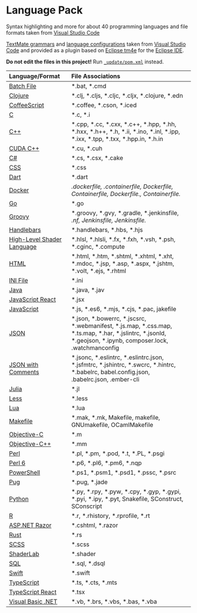 # Language Pack
Syntax highlighting and more for about 40 programming languages and file formats taken from [Visual Studio Code](https://github.com/microsoft/vscode/tree/main/extensions)

[TextMate grammars](https://en.wikipedia.org/wiki/TextMate#Language_Grammars) and
[language configurations](https://code.visualstudio.com/api/language-extensions/language-configuration-guide)
taken from [Visual Studio Code](https://github.com/microsoft/vscode/tree/main/extensions) and
provided as a plugin based on [Eclipse tm4e](https://github.com/eclipse/tm4e)
for the [Eclipse IDE](https://eclipseide.org).

**Do not edit the files in this project!** Run [`_update/pom.xml`](_update/pom.xml) instead.

| Language/Format | File Associations |
|:--------------- |:----------------- |
| [Batch File](https://en.wikipedia.org/wiki/Batch%20file) | *.bat, *.cmd |
| [Clojure](https://en.wikipedia.org/wiki/Clojure) | *.clj, *.cljs, *.cljc, *.cljx, *.clojure, *.edn |
| [CoffeeScript](https://en.wikipedia.org/wiki/CoffeeScript) | *.coffee, *.cson, *.iced |
| [C](https://en.wikipedia.org/wiki/C%20%28programming%20language%29) | *.c, *.i |
| [C++](https://en.wikipedia.org/wiki/C++) | *.cpp, *.cc, *.cxx, *.c++, *.hpp, *.hh, *.hxx, *.h++, *.h, *.ii, *.ino, *.inl, *.ipp, *.ixx, *.tpp, *.txx, *.hpp.in, *.h.in |
| [CUDA C++](https://en.wikipedia.org/wiki/CUDA) | *.cu, *.cuh |
| [C#](https://en.wikipedia.org/wiki/C%20Sharp%20%28programming%20language%29) | *.cs, *.csx, *.cake |
| [CSS](https://en.wikipedia.org/wiki/CSS) | *.css |
| [Dart](https://en.wikipedia.org/wiki/Dart%20%28programming%20language%29) | *.dart |
| [Docker](https://en.wikipedia.org/wiki/Docker%20%28software%29) | *.dockerfile, *.containerfile, Dockerfile, Containerfile, Dockerfile.*, Containerfile.* |
| [Go](https://en.wikipedia.org/wiki/Go%20%28programming%20language%29) | *.go |
| [Groovy](https://en.wikipedia.org/wiki/Apache%20Groovy) | *.groovy, *.gvy, *.gradle, *.jenkinsfile, *.nf, Jenkinsfile, Jenkinsfile.* |
| [Handlebars](https://handlebarsjs.com/) | *.handlebars, *.hbs, *.hjs |
| [High-Level Shader Language](https://en.wikipedia.org/wiki/High-Level%20Shader%20Language) | *.hlsl, *.hlsli, *.fx, *.fxh, *.vsh, *.psh, *.cginc, *.compute |
| [HTML](https://en.wikipedia.org/wiki/HTML) | *.html, *.htm, *.shtml, *.xhtml, *.xht, *.mdoc, *.jsp, *.asp, *.aspx, *.jshtm, *.volt, *.ejs, *.rhtml |
| [INI File](https://en.wikipedia.org/wiki/INI%20file) | *.ini |
| [Java](https://en.wikipedia.org/wiki/Java%20%28programming%20language%29) | *.java, *.jav |
| [JavaScript React](https://en.wikipedia.org/wiki/React%20%28JavaScript%20library%29) | *.jsx |
| [JavaScript](https://en.wikipedia.org/wiki/JavaScript) | *.js, *.es6, *.mjs, *.cjs, *.pac, jakefile |
| [JSON](https://en.wikipedia.org/wiki/JSON) | *.json, *.bowerrc, *.jscsrc, *.webmanifest, *.js.map, *.css.map, *.ts.map, *.har, *.jslintrc, *.jsonld, *.geojson, *.ipynb, composer.lock, .watchmanconfig |
| [JSON with Comments](https://code.visualstudio.com/docs/languages/json#_json-with-comments) | *.jsonc, *.eslintrc, *.eslintrc.json, *.jsfmtrc, *.jshintrc, *.swcrc, *.hintrc, *.babelrc, babel.config.json, .babelrc.json, .ember-cli |
| [Julia](https://en.wikipedia.org/wiki/) | *.jl |
| [Less](https://en.wikipedia.org/wiki/Less%20%28stylesheet%20language%29) | *.less |
| [Lua](https://en.wikipedia.org/wiki/Lua%20%28programming%20language%29) | *.lua |
| [Makefile](https://github.com/emilast/vscode-logfile-highlighter#features) | *.mak, *.mk, Makefile, makefile, GNUmakefile, OCamlMakefile |
| [Objective-C](https://en.wikipedia.org/wiki/Objective-C) | *.m |
| [Objective-C++](https://en.wikipedia.org/wiki/Objective-C#Objective-C++) | *.mm |
| [Perl](https://en.wikipedia.org/wiki/Perl) | *.pl, *.pm, *.pod, *.t, *.PL, *.psgi |
| [Perl 6](https://en.wikipedia.org/wiki/Perl#Raku_%28Perl_6%29) | *.p6, *.pl6, *.pm6, *.nqp |
| [PowerShell](https://en.wikipedia.org/wiki/PowerShell) | *.ps1, *.psm1, *.psd1, *.pssc, *.psrc |
| [Pug](https://pugjs.org/api/getting-started.html) | *.pug, *.jade |
| [Python](https://en.wikipedia.org/wiki/Python%20%28programming%20language%29) | *.py, *.rpy, *.pyw, *.cpy, *.gyp, *.gypi, *.pyi, *.ipy, *.pyt, Snakefile, SConstruct, SConscript |
| [R](https://en.wikipedia.org/wiki/R%20%28programming%20language%29) | *.r, *.rhistory, *.rprofile, *.rt |
| [ASP.NET Razor](https://en.wikipedia.org/wiki/ASP.NET%20Razor) | *.cshtml, *.razor |
| [Rust](https://en.wikipedia.org/wiki/Rust%20%28programming%20language%29) | *.rs |
| [SCSS](https://en.wikipedia.org/wiki/Sass%20%28stylesheet%20language%29) | *.scss |
| [ShaderLab](https://docs.unity3d.com/2019.3/Documentation/Manual/SL-Shader.html) | *.shader |
| [SQL](https://en.wikipedia.org/wiki/SQL) | *.sql, *.dsql |
| [Swift](https://en.wikipedia.org/wiki/Swift%20%28programming%20language%29) | *.swift |
| [TypeScript](https://en.wikipedia.org/wiki/TypeScript) | *.ts, *.cts, *.mts |
| [TypeScript React](https://www.typescriptlang.org/docs/handbook/react.html) | *.tsx |
| [Visual Basic .NET](https://en.wikipedia.org/wiki/Visual%20Basic%20.NET) | *.vb, *.brs, *.vbs, *.bas, *.vba |

